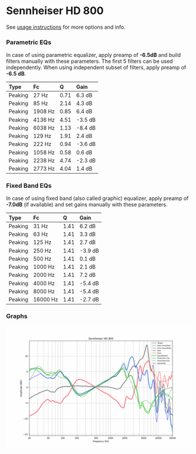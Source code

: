 # Sennheiser HD 800
See [usage instructions](https://github.com/jaakkopasanen/AutoEq#usage) for more options and info.

### Parametric EQs
In case of using parametric equalizer, apply preamp of **-6.5dB** and build filters manually
with these parameters. The first 5 filters can be used independently.
When using independent subset of filters, apply preamp of **-6.5 dB**.

| Type    | Fc      |    Q | Gain    |
|:--------|:--------|:-----|:--------|
| Peaking | 27 Hz   | 0.71 | 6.3 dB  |
| Peaking | 85 Hz   | 2.14 | 4.3 dB  |
| Peaking | 1908 Hz | 0.85 | 6.4 dB  |
| Peaking | 4136 Hz | 4.51 | -3.5 dB |
| Peaking | 6038 Hz | 1.13 | -8.4 dB |
| Peaking | 129 Hz  | 1.91 | 2.4 dB  |
| Peaking | 222 Hz  | 0.94 | -3.6 dB |
| Peaking | 1058 Hz | 0.58 | 0.6 dB  |
| Peaking | 2238 Hz | 4.74 | -2.3 dB |
| Peaking | 2773 Hz | 4.04 | 1.4 dB  |

### Fixed Band EQs
In case of using fixed band (also called graphic) equalizer, apply preamp of **-7.0dB**
(if available) and set gains manually with these parameters.

| Type    | Fc       |    Q | Gain    |
|:--------|:---------|:-----|:--------|
| Peaking | 31 Hz    | 1.41 | 6.2 dB  |
| Peaking | 63 Hz    | 1.41 | 3.3 dB  |
| Peaking | 125 Hz   | 1.41 | 2.7 dB  |
| Peaking | 250 Hz   | 1.41 | -3.9 dB |
| Peaking | 500 Hz   | 1.41 | 0.1 dB  |
| Peaking | 1000 Hz  | 1.41 | 2.1 dB  |
| Peaking | 2000 Hz  | 1.41 | 7.2 dB  |
| Peaking | 4000 Hz  | 1.41 | -5.4 dB |
| Peaking | 8000 Hz  | 1.41 | -5.4 dB |
| Peaking | 16000 Hz | 1.41 | -2.7 dB |

### Graphs
![](./Sennheiser%20HD%20800.png)